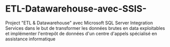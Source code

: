# ETL-Datawarehouse-avec-SSIS-
Project "ETL &amp; Datawarehouse" avec Microsoft SQL Server Integration Services dans le but de transformer les données brutes en data exploitables et implémenter l'entrepôt de données d'un centre d'appels spécialisé en assistance informatique
